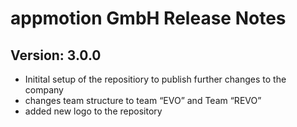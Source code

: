 # appmotion GmbH Release Notes

## Version: 3.0.0
- Initital setup of the repositiory to publish further changes to the company
- changes team structure to team “EVO” and Team “REVO”
- added new logo to the repository
